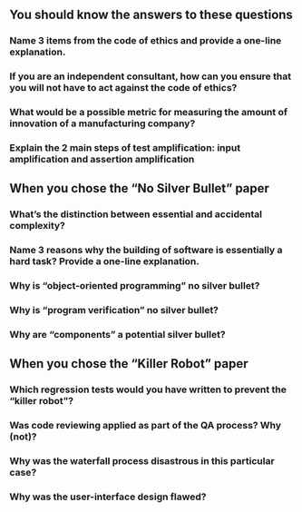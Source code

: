 ##  You should know the answers to these questions
### Name 3 items from the code of ethics and provide a one-line explanation.
### If you are an independent consultant, how can you ensure that you will not have to act against the code of ethics?
### What would be a possible metric for measuring the amount of innovation of a manufacturing company?
### Explain the 2 main steps of test amplification: input amplification and assertion amplification

## When you chose the “No Silver Bullet” paper
### What’s the distinction between essential and accidental complexity?
### Name 3 reasons why the building of software is essentially a hard task? Provide a one-line explanation.
### Why is “object-oriented programming” no silver bullet?
### Why is “program verification” no silver bullet?
### Why are “components” a potential silver bullet?

## When you chose the “Killer Robot” paper
### Which regression tests would you have written to prevent the “killer robot”?
### Was code reviewing applied as part of the QA process? Why (not)?
### Why was the waterfall process disastrous in this particular case?
### Why was the user-interface design flawed?